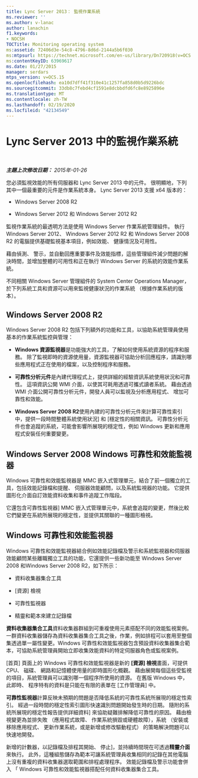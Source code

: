 ```yaml
---
title: Lync Server 2013： 監視作業系統
ms.reviewer: ''
ms.author: v-lanac
author: lanachin
f1.keywords:
- NOCSH
TOCTitle: Monitoring operating system
ms:assetid: 72406d3e-54c8-4796-8d6d-2144a5b6f030
ms:mtpsurl: https://technet.microsoft.com/en-us/library/Dn720918(v=OCS.15)
ms:contentKeyID: 63969617
ms.date: 01/27/2015
manager: serdars
mtps_version: v=OCS.15
ms.openlocfilehash: ea10d7dff41f310e41c1257fa858d0b5d9226bdc
ms.sourcegitcommit: 33db8c7febd4cf1591e8dcbbdfd6fc8e8925896e
ms.translationtype: MT
ms.contentlocale: zh-TW
ms.lasthandoff: 02/19/2020
ms.locfileid: "42134549"
---
```

<div data-xmlns="http://www.w3.org/1999/xhtml">

<div class="topic" data-xmlns="http://www.w3.org/1999/xhtml" data-msxsl="urn:schemas-microsoft-com:xslt" data-cs="http://msdn.microsoft.com/">

<div data-asp="https://msdn2.microsoft.com/asp">

# <a name="monitoring-operating-system-in-lync-server-2013"></a>Lync Server 2013 中的監視作業系統

</div>

<div id="mainSection">

<div id="mainBody">

<span> </span>

_**主題上次修改日期：** 2015年-01-26_

您必須監視效能的所有伺服器和 Lync Server 2013 中的元件。 很明顯地，下列其中一個最重要的元件是作業系統本身。 Lync Server 2013 支援 x64 版本的：

  - Windows Server 2008 R2

  - Windows Server 2012 和 Windows Server 2012 R2

監視作業系統的最透明方法是使用 Windows Server 作業系統管理組件。 執行 Windows Server 2012、 Windows Server 2012 R2 和 Windows Server 2008 R2 的電腦提供基礎監視基本項目，例如效能、 健康情況及可用性。

藉由偵測、 警示，並自動回應重要事件及效能指標，這些管理組件減少問題的解決時間，並增加整體的可用性和正在執行 Windows Server 的系統的效能作業系統。

不同相關 Windows Server 管理組件的 System Center Operations Manager，於下列系統工具和資源可以用來監視健康狀況的作業系統 （根據作業系統的版本）。

<div>

## <a name="windows-server2008r2"></a>Windows Server 2008 R2

Windows Server 2008 R2 包括下列額外的功能和工具，以協助系統管理員使用基本的作業系統監控與管理：

  - **Windows 資源監視器**是功能強大的工具，了解如何使用系統資源的程序和服務。 除了監視即時的資源使用量，資源監視器可協助分析回應程序，請識別哪些應用程式正在使用的檔案，以及控制程序和服務。

  - **可靠性分析元件**是內建代理程式上，提供詳細的經驗資訊系統使用狀況和可靠性。 這項資訊公開 WMI 介面，以使其可耗用透過可攜式讀者系統。 藉由透過 WMI 介面公開可靠性分析元件，開發人員可以監視及分析應用程式、 增加可靠性和效能。

  - **Windows Server 2008 R2**使用內建的可靠性分析元件來計算可靠性索引中，提供一段時間整體系統使用狀況] 和 [穩定性的相關資訊。 可靠性分析元件也會追蹤的系統，可能會影響所展現的穩定性，例如 Windows 更新和應用程式安裝任何重要變更。

</div>

<div>

## <a name="windows-server2008-windows-reliability-and-performance-monitor"></a>Windows Server 2008 Windows 可靠性和效能監視器

Windows 可靠性和效能監視器是 MMC 嵌入式管理單元，結合了前一個獨立的工具，包括效能記錄檔和提醒、 伺服器效能顧問，以及系統監視器的功能。 它提供圖形化介面自訂效能資料收集和事件追蹤工作階段。

它還包含可靠性監視器] MMC 嵌入式管理單元中，系統會追蹤的變更，然後比較它們變更在系統所展現的穩定性，並提供其關聯的一種圖形檢視。

</div>

<div>

## <a name="windows-reliability-and-performance-monitor"></a>Windows 可靠性和效能監視器

Windows 可靠性和效能監視器結合例如效能記錄檔及警示和系統監視器和伺服器效能顧問某些離職獨立工具的功能，它還提供一些新功能至 Windows Server 2008 和Windows Server 2008 R2，如下所示：

  - 資料收集器集合工具

  - [資源] 檢視

  - 可靠性監視器

  - 精靈和範本來建立記錄檔

**資料收集器集合工具**資料收集器群組到可重複使用元素搭配不同的效能監視案例。 一群資料收集器儲存為資料收集器集合工具之後，作業，例如排程可以套用至整個集透過單一屬性變更。Windows 可靠性和效能監視器包含預設資料收集器集合範本，可協助系統管理員開始立即收集效能資料的特定伺服器角色或監視案例。

[首頁] 頁面上的 Windows 可靠性和效能監視器是新的 **[資源] 檢視**畫面，可提供 CPU、 磁碟、 網路和記憶體使用量的即時圖形化概觀。 藉由展開每個這些受監視的項目，系統管理員可以識別哪一個程序所使用的資源。 在舊版 Windows 中，此即時、 程序特有的資料是只能在有限的表單在 [工作管理員] 中。

**可靠性監視器**計算反映未預期的問題是否降低系統的可靠性系統所展現的穩定性索引。 經過一段時間的穩定性索引圖形快速識別問題開始發生時的日期。 隨附的系統所展現的穩定性報告提供詳細資料] 來協助疑難排解降低可靠性的原因。 藉由檢視變更為並排失敗 （應用程式故障、 作業系統損毀或硬體故障），系統 （安裝或移除應用程式、 更新作業系統，或是新增或修改驅動程式） 的策略解決問題可以快速地開發。

新增的計數器，以記錄檔及排程其開始、 停止]，並持續時間現在可透過**精靈介面**來執行。 此外，這種組態儲存為範本可讓系統管理員收集相同的記錄在其他電腦上沒有重複的資料收集器選取範圍和排程處理程序。 效能記錄檔及警示功能會併入 「 Windows 可靠性和效能監視器搭配任何資料收集器集合工具。

</div>

</div>

<span> </span>

</div>

</div>

</div>

